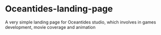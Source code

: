 # Oceantides-landing-page
A very simple landing page for Oceantides studio, which involves in games development, movie coverage and animation 
